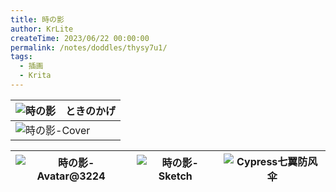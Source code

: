 ```yaml
---
title: 時の影
author: KrLite
createTime: 2023/06/22 00:00:00
permalink: /notes/doddles/thysy7u1/
tags:
  - 插画
  - Krita
---
```


| ![時の影　ときのかげ](/doddles/avatars/tokinokage/tokinokage.png) |
|-|
| ![時の影-Cover](/doddles/avatars/tokinokage/cover.png) |

| ![時の影-Avatar@3224](/doddles/avatars/tokinokage/avatar@3224.png) | ![時の影-Sketch](/doddles/avatars/tokinokage/sketch.png) | ![Cypress七翼防风伞](/doddles/avatars/tokinokage/cypress_umbrella.png) |
-|-|-

